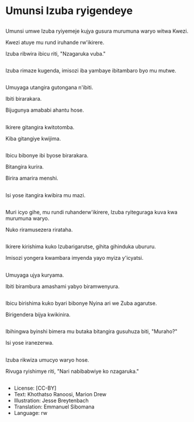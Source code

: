 # Umunsi Izuba ryigendeye

##
Umunsi umwe Izuba ryiyemeje kujya gusura murumuna waryo witwa Kwezi.

Kwezi atuye mu rund iruhande rw'ikirere.

Izuba ribwira ibicu riti, "Nzagaruka vuba."

##
Izuba rimaze kugenda, imisozi iba yambaye ibitambaro byo mu mutwe.

##
Umuyaga utangira gutongana n'ibiti.

Ibiti birarakara.

Bijugunya amababi ahantu hose.

##
Ikirere gitangira kwitotomba.

Kiba gitangiye kwijima.

##
Ibicu bibonye ibi byose birarakara.

Bitangira kurira.

Birira amarira menshi.

##
Isi yose itangira kwibira mu mazi.

##
Muri icyo gihe, mu rundi ruhanderw'ikirere, Izuba ryiteguraga kuva kwa murumuna waryo.

Nuko riramusezera rirataha.

##
Ikirere kirishima kuko Izubarigarutse, gihita gihinduka ubururu.

Imisozi yongera kwambara imyenda yayo myiza y'icyatsi.

##
Umuyaga ujya kuryama.

Ibiti birambura amashami yabyo biramwenyura.

##
Ibicu birishima kuko byari bibonye Nyina ari we Zuba agarutse.

Birigendera bijya kwikinira.

##
Ibihingwa byinshi bimera mu butaka bitangira gusuhuza biti, "Muraho?"

Isi yose iranezerwa.

##
Izuba rikwiza umucyo waryo hose.

Rivuga ryishimye riti, "Nari nabibabwiye ko nzagaruka."

##
* License: [CC-BY]
* Text: Khothatso Ranoosi, Marion Drew
* Illustration: Jesse Breytenbach
* Translation: Emmanuel Sibomana
* Language: rw
